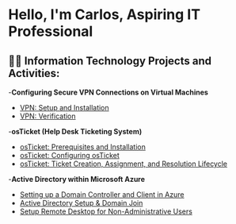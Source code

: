 <h1>Hello, I'm Carlos, Aspiring IT Professional

<h2>👨‍💻 Information Technology Projects and Activities:</h2>

-<b>Configuring Secure VPN Connections on Virtual Machines</b>

* [VPN: Setup and Installation](https://github.com/CarlosKako//VPN-Setup-Installation)
* [VPN: Verification](https://github.com/CarlosKako//VPN-Verification)


-<b>osTicket (Help Desk Ticketing System)</b>

* [osTicket: Prerequisites and Installation](https://github.com/CarlosKako//osticket-prereqs)
* [osTicket: Configuring osTicket](https://github.com/CarlosKako//osticket-config)
* [osTicket: Ticket Creation, Assignment, and Resolution Lifecycle](https://github.com/CarlosKako//osticket-lifecycle)


-<b>Active Directory within Microsoft Azure</b>

* [Setting up a Domain Controller and Client in Azure](https://github.com/CarlosKako//Setup-DomainController-Azure)
* [Active Directory Setup & Domain Join](https://github.com/CarlosKako//setup-domain-join)
* [Setup Remote Desktop for Non-Administrative Users](https://github.com/CarlosKako//Non-Administrative-users)
